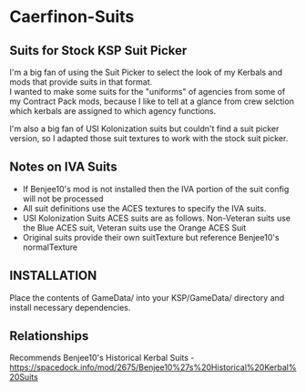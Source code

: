 # Caerfinon-Suits
Suits for Stock KSP Suit Picker
-------------------------------
I'm a big fan of using the Suit Picker to select the look of my Kerbals and mods that provide suits in that format.  
I wanted to make some suits for the "uniforms" of agencies from some of my Contract Pack mods, because I like to tell at a glance 
from crew selction which kerbals are assigned to which agency functions. 

I'm also a big fan of USI Kolonization suits but couldn't find a suit picker version, so I adapted those suit textures to work with the stock suit picker.  

Notes on IVA Suits
------------------ 
  - If Benjee10's mod is not installed then the IVA portion of the suit config will not be processed
  - All suit definitions use the ACES textures to specify the IVA suits. 
  - USI Kolonization Suits ACES suits are as follows. Non-Veteran suits use the Blue ACES suit, Veteran suits use the Orange ACES Suit
  - Original suits provide their own suitTexture but reference Benjee10's normalTexture

INSTALLATION
------------
Place the contents of GameData/ into your KSP/GameData/ directory and install necessary dependencies.

Relationships
-------------
Recommends Benjee10's Historical Kerbal Suits - https://spacedock.info/mod/2675/Benjee10%27s%20Historical%20Kerbal%20Suits
  

